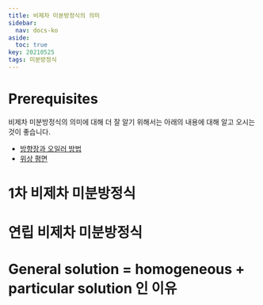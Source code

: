```yaml
---
title: 비제차 미분방정식의 의미
sidebar:
  nav: docs-ko
aside:
  toc: true
key: 20210525
tags: 미분방정식
---
```


# Prerequisites

비제차 미분방정식의 의미에 대해 더 잘 알기 위해서는 아래의 내용에 대해 알고 오시는 것이 좋습니다.

* [방향장과 오일러 방법](https://angeloyeo.github.io/2021/04/30/direction_fields.html)
* [위상 평면](https://angeloyeo.github.io/2021/05/12/phase_plane.html)

# 1차 비제차 미분방정식



# 연립 비제차 미분방정식

# General solution = homogeneous + particular solution 인 이유